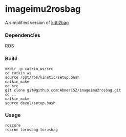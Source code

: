 # imageimu2rosbag
A simplified version of [kitti2bag](https://github.com/tomas789/kitti2bag)

### Dependencies
ROS


### Build
```
mkdir -p catkin_ws/src
cd catkin_ws
source /opt/ros/kinetic/setup.bash
catkin_make
cd src
git clone git@github.com:AbnerCSZ/imageimu2rosbag.git
cd ..
catkin_make
source devel/setup.bash
```

### Usage
```
roscore
rosrun torosbag torosbag 
```
